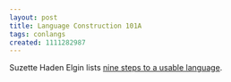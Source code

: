 ```yaml
---
layout: post
title: Language Construction 101A
tags: conlangs
created: 1111282987
---
```

Suzette Haden Elgin lists [nine steps to a usable language](http://www.livejournal.com/users/ozarque/91895.html).
